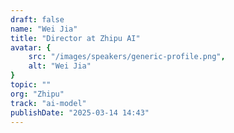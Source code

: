 ```yaml
---
draft: false
name: "Wei Jia"
title: "Director at Zhipu AI"
avatar: {
    src: "/images/speakers/generic-profile.png",
    alt: "Wei Jia"
}
topic: ""
org: "Zhipu"
track: "ai-model"
publishDate: "2025-03-14 14:43"
---
```

